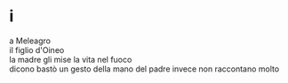 # i

a Meleagro  
il figlio d'Oineo  
la madre gli mise la vita nel fuoco  
dicono bastò un gesto della mano
del padre invece non raccontano molto
